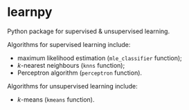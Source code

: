 # learnpy
Python package for supervised &amp; unsupervised learning.

Algorithms for supervised learning include:
- maximum likelihood estimation (`mle_classifier` function);
- *k*-nearest neighbours (`knns` function);
- Perceptron algorithm (`perceptron` function).

Algorithms for unsupervised learning include:
- *k*-means (`kmeans` function).
